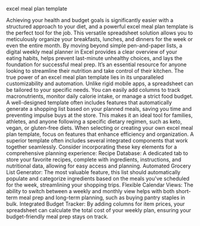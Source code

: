 excel meal plan template


Achieving your health and budget goals is significantly easier with a structured approach to your diet, and a powerful excel meal plan template is the perfect tool for the job. This versatile spreadsheet solution allows you to meticulously organize your breakfasts, lunches, and dinners for the week or even the entire month. By moving beyond simple pen-and-paper lists, a digital weekly meal planner in Excel provides a clear overview of your eating habits, helps prevent last-minute unhealthy choices, and lays the foundation for successful meal prep. It’s an essential resource for anyone looking to streamline their nutrition and take control of their kitchen.
The true power of an excel meal plan template lies in its unparalleled customizability and automation. Unlike rigid mobile apps, a spreadsheet can be tailored to your specific needs. You can easily add columns to track macronutrients, monitor daily calorie intake, or manage a strict food budget. A well-designed template often includes features that automatically generate a shopping list based on your planned meals, saving you time and preventing impulse buys at the store. This makes it an ideal tool for families, athletes, and anyone following a specific dietary regimen, such as keto, vegan, or gluten-free diets.
When selecting or creating your own excel meal plan template, focus on features that enhance efficiency and organization. A superior template often includes several integrated components that work together seamlessly. Consider incorporating these key elements for a comprehensive planning experience:
Recipe Database: A dedicated tab to store your favorite recipes, complete with ingredients, instructions, and nutritional data, allowing for easy access and planning.
Automated Grocery List Generator: The most valuable feature, this list should automatically populate and categorize ingredients based on the meals you've scheduled for the week, streamlining your shopping trips.
Flexible Calendar Views: The ability to switch between a weekly and monthly view helps with both short-term meal prep and long-term planning, such as buying pantry staples in bulk.
Integrated Budget Tracker: By adding columns for item prices, your spreadsheet can calculate the total cost of your weekly plan, ensuring your budget-friendly meal prep stays on track.
